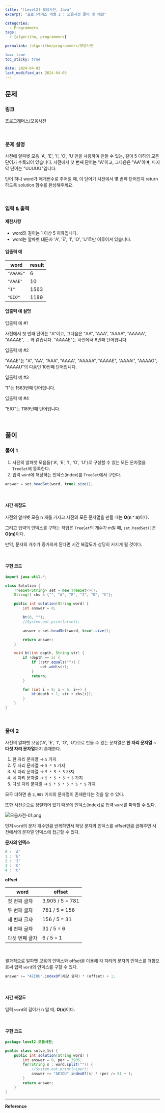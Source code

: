 ```yaml
---
title: "[Level2] 모음사전, Java"
excerpt: "프로그래머스 레벨 2 : 모음사전 풀이 및 해설"

categories:
  - Programmers
tags:
  - [algorithm, programmers]

permalink: /algorithm/programmers/모음사전

toc: true
toc_sticky: true

date: 2024-04-03
last_modified_at: 2024-04-03
---
```


## 문제

### 링크

[프로그래머스/모음사전](https://school.programmers.co.kr/learn/courses/30/lessons/84512)

<br>

### 문제 설명

사전에 알파벳 모음 'A', 'E', 'I', 'O', 'U'만을 사용하여 만들 수 있는, 길이 5 이하의 모든 단어가 수록되어 있습니다. 사전에서 첫 번째 단어는 "A"이고, 그다음은 "AA"이며, 마지막 단어는 "UUUUU"입니다.

단어 하나 word가 매개변수로 주어질 때, 이 단어가 사전에서 몇 번째 단어인지 return 하도록 solution 함수를 완성해주세요.

<br>

### 입력 & 출력

#### 제한사항

- word의 길이는 1 이상 5 이하입니다.
- word는 알파벳 대문자 'A', 'E', 'I', 'O', 'U'로만 이루어져 있습니다.

#### 입출력 예

|word|result|
|---|---|
|`"AAAAE"`|6|
|`"AAAE"`|10|
|`"I"`|1563|
|`"EIO"`|1189|

#### 입출력 예 설명

입출력 예 #1

사전에서 첫 번째 단어는 "A"이고, 그다음은 "AA", "AAA", "AAAA", "AAAAA", "AAAAE", ... 와 같습니다. "AAAAE"는 사전에서 6번째 단어입니다.

입출력 예 #2

"AAAE"는 "A", "AA", "AAA", "AAAA", "AAAAA", "AAAAE", "AAAAI", "AAAAO", "AAAAU"의 다음인 10번째 단어입니다.

입출력 예 #3

"I"는 1563번째 단어입니다.

입출력 예 #4

"EIO"는 1189번째 단어입니다.

<br>

## 풀이

### 풀이 1

1. 사전의 알파벳 모음들{'A', 'E', 'I', 'O', 'U'}로 구성할 수 있는 모든 문자열을 `TreeSet`에 등록한다.
2. 입력 `word`에 해당하는 인덱스(index)를 `TreeSet`에서 구한다.

```java
answer = set.headSet(word, true).size();
```

<br>

#### 시간 복잡도

사전의 알파벳 모음 n 개를 가지고 사전의 모든 문자열을 만들 때는 <b>O(n ^ n)</b>이다.   

그리고 입력의 인덱스를 구하는 작업은 `TreeSet`의 개수가 m일 때, `set.headSet()`은 <b>O(m)</b>이다.  

만약, 문자의 개수가 증가하게 된다면 시간 복잡도가 상당히 커지게 될 것이다.  

<br>

#### 구현 코드

```java
import java.util.*;

class Solution {
    TreeSet<String> set = new TreeSet<>();
    String[] chs = {"", "A", "E", "I", "O", "U"};

    public int solution(String word) {
        int answer = 0;

        bt(0, "");
        //System.out.println(set);

        answer = set.headSet(word, true).size();

        return answer;
    }

    void bt(int depth, String str) {
        if (depth == 5) {
            if (!str.equals("")) {
                set.add(str);
            }
            return;
        }

        for (int i = 0; i < 6; i++) {
            bt(depth + 1, str + chs[i]);
        }
    }
}
```

<br>

### 풀이 2

사전의 알파벳 모음{'A', 'E', 'I', 'O', 'U'}으로 만들 수 있는 문자열은 <b>한 자리 문자열 ~ 다섯 자리 문자열</b>까지 존재한다.

1. 한 자리 문자열 &rarr; `5` 가지
2. 두 자리 문자열 &rarr; `5 * 5` 가지
3. 세 자리 문자열 &rarr; `5 * 5 * 5` 가지
4. 네 자리 문자열 &rarr; `5 * 5 * 5 * 5` 가지
5. 다섯 자리 문자열 &rarr; `5 * 5 * 5 * 5 * 5` 가지

모두 더하면 총 `3,905` 가지의 문자열이 존재한다는 것을 알 수 있다.

또한 사전순으로 정렬되어 있기 때문에 인덱스(index)로 입력 `word`를 파악할 수 있다.

![모음사전-01.png](/assets/images/posts_img/algorithm-programmers/모음사전-01.png)

먼저 `word`의 문자 개수만큼 반복하면서 해당 문자의 인덱스를 offset만큼 곱해주면 사전에서의 문자열 인덱스에 접근할 수 있다.

<b>문자의 인덱스</b>
```java
0 : 'A'
1 : 'E'
2 : 'I'
3 : 'O'
4 : 'U'
```

<b>offset</b>

| word     | offset          |
|----------|-----------------|
| 첫 번째 글자  | 3,905 / 5 = 781 |
| 두 번째 글자  | 781 / 5 = 156   |
| 세 번째 글자  | 156 / 5 = 31    |
| 네 번째 글자  | 31 / 5 = 6      |
| 다섯 번째 글자 | 6 / 5 = 1       |

<br>

결과적으로 알파벳 모음의 인덱스와 offset을 이용해 각 자리의 문자의 인덱스를 더함으로써 입력 `word`의 인덱스를 구할 수 있다.
```java
answer += "AEIOU".indexOf(해당 글자) * (offset) + 1;
```

<br>

#### 시간 복잡도

입력 `word`의 길이가 n 일 때, <b>O(n)</b>이다.  

<br>

#### 구현 코드
```java
package level2.모음사전;

public class solve_1st {
    public int solution(String word) {
        int answer = 0, per = 3905;
        for(String s : word.split("")) {
            //System.out.println(per);
            answer += "AEIOU".indexOf(s) * (per /= 5) + 1;
        }
        return answer;
    }
}
```



<hr>
<b>Reference</b>  
